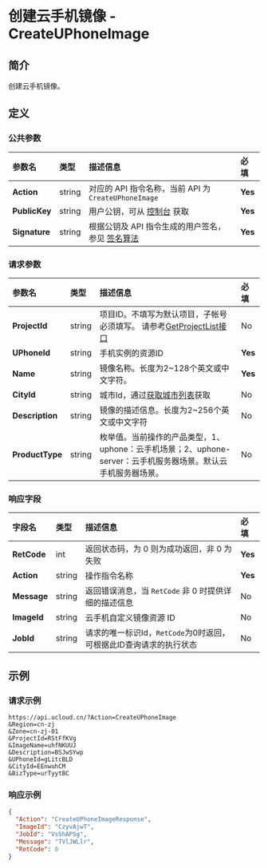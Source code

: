 # 创建云手机镜像 - CreateUPhoneImage

## 简介

创建云手机镜像。









## 定义

### 公共参数

| 参数名 | 类型 | 描述信息 | 必填 |
|:---|:---|:---|:---|
| **Action**     | string  | 对应的 API 指令名称，当前 API 为 `CreateUPhoneImage`                        | **Yes** |
| **PublicKey**  | string  | 用户公钥，可从 [控制台](https://console.ucloud.cn/uapi/apikey) 获取                                             | **Yes** |
| **Signature**  | string  | 根据公钥及 API 指令生成的用户签名，参见 [签名算法](api/summary/signature.md)  | **Yes** |

### 请求参数

| 参数名 | 类型 | 描述信息 | 必填 |
|:---|:---|:---|:---|
| **ProjectId** | string | 项目ID。不填写为默认项目，子帐号必须填写。 请参考[GetProjectList接口](https://docs.ucloud.cn/api/summary/get_project_list) |No|
| **UPhoneId** | string | 手机实例的资源ID |**Yes**|
| **Name** | string | 镜像名称。长度为2\~128个英文或中文字符。 |**Yes**|
| **CityId** | string | 城市Id，通过[获取城市列表](https://cms-docs.ucloudadmin.com/api/uphone-api/describe_u_phone_cities)获取 |No|
| **Description** | string | 镜像的描述信息。长度为2\~256个英文或中文字符 |No|
| **ProductType** | string | 枚举值。当前操作的产品类型，1、uphone：云手机场景；2、uphone-server：云手机服务器场景。默认云手机服务器场景。 |No|

### 响应字段

| 字段名 | 类型 | 描述信息 | 必填 |
|:---|:---|:---|:---|
| **RetCode** | int | 返回状态码，为 0 则为成功返回，非 0 为失败 |**Yes**|
| **Action** | string | 操作指令名称 |**Yes**|
| **Message** | string | 返回错误消息，当 `RetCode` 非 0 时提供详细的描述信息 |No|
| **ImageId** | string | 云手机自定义镜像资源 ID |No|
| **JobId** | string | 请求的唯一标识Id，`RetCode`为0时返回，可根据此ID查询请求的执行状态 |No|




## 示例

### 请求示例
    
```
https://api.ucloud.cn/?Action=CreateUPhoneImage
&Region=cn-zj
&Zone=cn-zj-01
&ProjectId=RStFfKVg
&ImageName=uhfNKUUJ
&Description=BSJwSYwp
&UPhoneId=gLitcBLD
&CityId=EEnwuhCM
&BizType=urTyytBC
```

### 响应示例
    
```json
{
  "Action": "CreateUPhoneImageResponse",
  "ImageId": "CzyvAjwT",
  "JobId": "VsShAPSg",
  "Message": "TVlJWLlr",
  "RetCode": 0
}
```





